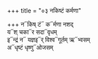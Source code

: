 +++
title = "०३ नकिष्टं कर्मणा"

+++
न᳓किष् टं᳓ क᳓र्मणा नशद्  
य᳓श् चका᳓र सदा᳓वृधम्  
इ᳓न्द्रं न᳓ यज्ञइ᳓र् विश्व᳓गूर्तम् ऋ᳓भ्वसम्  
अ᳓धृष्टं धृष्णु᳓ओजसम्